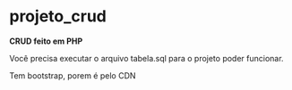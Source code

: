 # projeto_crud
<strong>CRUD feito em PHP</strong>

<p>Você precisa executar o arquivo tabela.sql para o projeto poder funcionar.</p>
<p>Tem bootstrap, porem é pelo CDN</p>

